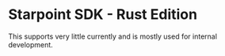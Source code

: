 # Starpoint SDK - Rust Edition

This supports very little currently and is mostly used for internal development.
